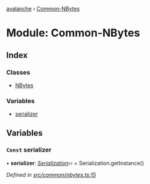[avalanche](../README.md) › [Common-NBytes](common_nbytes.md)

# Module: Common-NBytes

## Index

### Classes

* [NBytes](../classes/common_nbytes.nbytes.md)

### Variables

* [serializer](common_nbytes.md#const-serializer)

## Variables

### `Const` serializer

• **serializer**: *[Serialization](../classes/utils_serialization.serialization.md)‹›* = Serialization.getInstance()

*Defined in [src/common/nbytes.ts:15](https://github.com/ava-labs/avalanchejs/blob/2850ce5/src/common/nbytes.ts#L15)*
